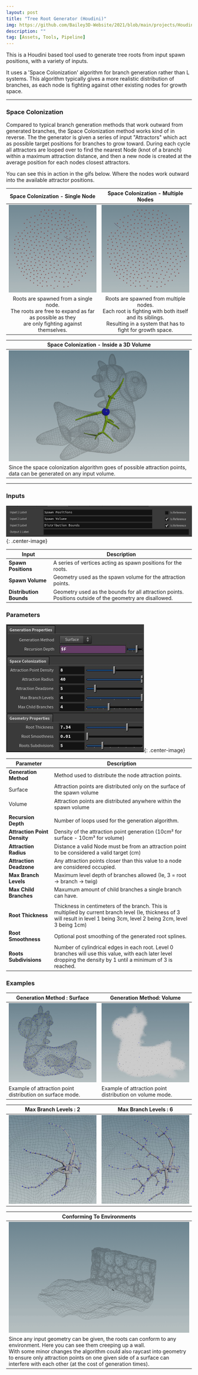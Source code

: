 ```yaml
---
layout: post
title: "Tree Root Generator (Houdini)"
img: https://github.com/Bailey3D-Website/2021/blob/main/projects/Houdini%20Roots/thumb.gif?raw=true
description: ""
tag: [Assets, Tools, Pipeline]
---
```


This is a Houdini based tool used to generate tree roots from input spawn positions, with a variety of inputs.

It uses a 'Space Colonization' algorithm for branch generation rather than L systems. This algorithm typically gives a more realistic distribution of branches, 
as each node is fighting against other existing nodes for growth space.

---

### Space Colonization<br>

Compared to typical branch generation methods that work outward from generated branches, the Space Colonization method works kind of in reverse.
The the generator is given a series of input "Attractors" which act as possible target positions for branches to grow toward. During each cycle all attractors are looped over to find the nearest Node (knot of a branch) within a maximum attraction distance, and then a new node is created at the average position for each nodes closest attractors.

You can see this in action in the gifs below. Where the nodes work outward into the available attractor positions.

|<b>Space Colonization - Single Node</b>|<b>Space Colonization - Multiple Nodes</b>|
| :---: | :---: |
|![Image](https://github.com/Bailey3D-Website/2021/blob/main/projects/Houdini%20Roots/space_colonisation_single.gif?raw=true)|![Image](https://github.com/Bailey3D-Website/2021/blob/main/projects/Houdini%20Roots/space_colonisation_multi.gif?raw=true)|
| Roots are spawned from a single node.<br> The roots are free to expand as far as possible as they<br>are only fighting against themselves. | Roots are spawned from multiple nodes.<br> Each root is fighting with both itself and its siblings.<br> Resulting in a system that has to fight for growth space. |

|<b>Space Colonization - Inside a 3D Volume</b>|
|---|
|![Image](https://github.com/Bailey3D-Website/2021/blob/main/projects/Houdini%20Roots/space_colonization_volume.gif?raw=true)|
|Since the space colonization algorithm goes of possible attraction points, data can be generated on any input volume.|

---

### Inputs

![Image](https://github.com/Bailey3D-Website/2021/blob/main/projects/Houdini%20Roots/inputs.jpg?raw=true){: .center-image}

| Input | Description |
|---|---|
| <b>Spawn Positions</b> | A series of vertices acting as spawn positions for the roots. |
| <b>Spawn Volume</b> | Geometry used as the spawn volume for the attraction points. |
| <b>Distribution Bounds</b> | Geometry used as the bounds for all attraction points. Positions outside of the geometry are disallowed. |

### Parameters

![Image](https://github.com/Bailey3D-Website/2021/blob/main/projects/Houdini%20Roots/properties.jpg?raw=true){: .center-image}

| Parameter | Description |
| --- | --- |
| <b>Generation Method</b> | Method used to distribute the node attraction points. |
|     Surface | Attraction points are distributed only on the surface of the spawn volume |
|     Volume | Attraction points are distributed anywhere within the spawn volume |
|||
| <b>Recursion Depth</b>| Number of loops used for the generation algorithm. |
| <b>Attraction Point Density</b> | Density of the attraction point generation (10cm² for surface - 10cm³ for volume) |
| <b>Attraction Radius</b> | Distance a valid Node must be from an attraction point to be considered a valid target (cm) |
| <b>Attraction Deadzone</b> | Any attraction points closer than this value to a node are considered occupied. |
| <b>Max Branch Levels</b> | Maximum level depth of branches allowed (Ie, 3 = root -> branch -> twig) |
| <b>Max Child Branches</b> | Maxumum amount of child branches a single branch can have. |
|||
| <b>Root Thickness</b> | Thickness in centimeters of the branch. This is multiplied by current branch level (Ie, thickness of 3 will result in level 1 being 3cm, level 2 being 2cm, level 3 being 1cm) |
| <b>Root Smoothness</b> | Optional post smoothing of the generated root splines. |
| <b>Roots Subdivisions</b> | Number of cylindrical edges in each root. Level 0 branches will use this value, with each later level dropping the density by 1 until a minimum of 3 is reached. |


### Examples

| <b>Generation Method : Surface</b> | Generation Method: Volume |
|---|---|
| ![Image](https://github.com/Bailey3D-Website/2021/blob/main/projects/Houdini%20Roots/surface.jpg?raw=true) | ![Image](https://github.com/Bailey3D-Website/2021/blob/main/projects/Houdini%20Roots/volume.jpg?raw=true) |
| Example of attraction point distribution on surface mode. | Example of attraction point distribution on volume mode. |


| <b>Max Branch Levels : 2</b> | <b>Max Branch Levels : 6</b> |
|---|---|
| ![Image](https://github.com/Bailey3D-Website/2021/blob/main/projects/Houdini%20Roots/2_levels.jpg?raw=true) | ![Image](https://github.com/Bailey3D-Website/2021/blob/main/projects/Houdini%20Roots/6_levels.jpg?raw=true) |

| <b>Conforming To Environments</b> |
|---|
|![Image](https://github.com/Bailey3D-Website/2021/blob/main/projects/Houdini%20Roots/wall_example.gif?raw=true)|
|Since any input geometry can be given, the roots can conform to any environment. Here you can see them creeping up a wall.<br>With some minor changes the algorithm could also raycast into geometry to ensure only attraction points on one given side of a surface can interfere with each other (at the cost of generation times).|